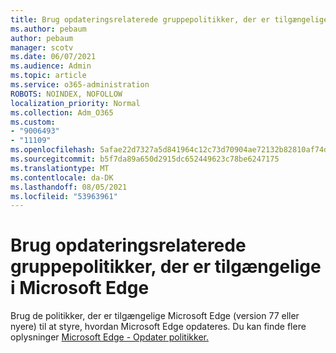 ```yaml
---
title: Brug opdateringsrelaterede gruppepolitikker, der er tilgængelige i Microsoft Edge
ms.author: pebaum
author: pebaum
manager: scotv
ms.date: 06/07/2021
ms.audience: Admin
ms.topic: article
ms.service: o365-administration
ROBOTS: NOINDEX, NOFOLLOW
localization_priority: Normal
ms.collection: Adm_O365
ms.custom:
- "9006493"
- "11109"
ms.openlocfilehash: 5afae22d7327a5d841964c12c73d70904ae72132b82810af74d32fc15ef30d6f
ms.sourcegitcommit: b5f7da89a650d2915dc652449623c78be6247175
ms.translationtype: MT
ms.contentlocale: da-DK
ms.lasthandoff: 08/05/2021
ms.locfileid: "53963961"
---
```

# <a name="use-update-related-group-policies-available-in-microsoft-edge"></a>Brug opdateringsrelaterede gruppepolitikker, der er tilgængelige i Microsoft Edge

Brug de politikker, der er tilgængelige Microsoft Edge (version 77 eller nyere) til at styre, hvordan Microsoft Edge opdateres. Du kan finde flere oplysninger [Microsoft Edge - Opdater politikker.](/DeployEdge/microsoft-edge-update-policies#available-policies)